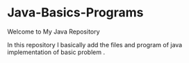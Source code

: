 # Java-Basics-Programs
Welcome to My Java Repository 



In this repository I basically add the files and program of java implementation of basic problem . 

